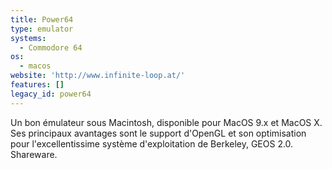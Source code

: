 ```yaml
---
title: Power64
type: emulator
systems:
  - Commodore 64
os:
  - macos
website: 'http://www.infinite-loop.at/'
features: []
legacy_id: power64
---
```

Un bon émulateur sous Macintosh, disponible pour MacOS 9.x et MacOS X. Ses principaux avantages sont le support d'OpenGL et son optimisation pour l'excellentissime système d'exploitation de Berkeley, GEOS 2.0. Shareware.
